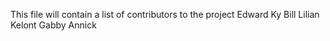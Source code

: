 This file will contain a list of contributors to the project
Edward
Ky
Bill
Lilian
Kelont
Gabby
Annick
